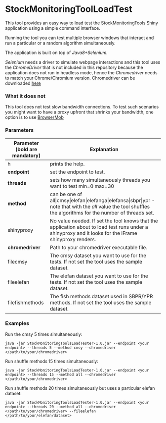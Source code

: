 # StockMonitoringToolLoadTest

This tool provides an easy way to load test the StockMonitoringTools Shiny application using a simple command interface.

Running the tool you can test multiple browser windows that interact and run a particular or a random algorithm simultaneously.

The application is built on top of *Java8+Selenium.*

*Selenium* needs a driver to simulate webpage interactions and this tool uses the *ChromeDriver* that is not included in this repository because the application does not run in headless mode, hence the *Chromedriver* needs to match your Chrome/Chromium version. Chromedriver can be downloaded [here](https://chromedriver.chromium.org/downloads) 

### What it does not

This tool does not test slow bandwidth connections. To test such scenarios you might want to have a proxy upfront that shrinks your bandwidth, one option is to use [BrowserMob](http://bmp.lightbody.net/)

### Parameters

| Parameter (bold are mandatory) | Explanation                                                  |
| ------------------------------ | ------------------------------------------------------------ |
| h                              | prints the help.                                             |
| **endpoint**                   | set the endpoint to test.                                    |
| **threads**                    | sets how many simultaneously threads you want to test min=0 max=30 |
| **method**                     | can be one of all\|cmsy\|elefan\|elefanga\|elefansa\|sbpr\|ypr - note that with the *all* value the tool shuffles the algorithms for the number of threads set. |
| shinyproxy                     | No value needed. If set the tool knows that the application about to load test runs under a shinyproxy and it looks for the iFrame shinyproxy renders. |
| **chromedriver**               | Path to your chromedriver executable file.                   |
| filecmsy                       | The cmsy dataset you want to use for the tests. If not set the tool uses the sample dataset. |
| fileelefan                     | The elefan dataset you want to use for the tests. If not set the tool uses the sample dataset. |
| filefishmethods                | The fish methods dataset used in SBPR/YPR methods. If not set the tool uses the sample dataset. |

### Examples

Run the cmsy 5 times simultaneously:

```
java -jar StockMonitoringToolsLoadTester-1.0.jar --endpoint <your endpoint> --threads 5 --method cmsy --chromedriver </path/to/your/chromedriver>
```

Run shuffle methods 15 times simultaneously:

```
java -jar StockMonitoringToolsLoadTester-1.0.jar --endpoint <your endpoint> --threads 15 --method all --chromedriver </path/to/your/chromedriver>
```

Run shuffle methods 20 times simultaneously but uses a particular elefan dataset:

```
java -jar StockMonitoringToolsLoadTester-1.0.jar --endpoint <your endpoint> --threads 20 --method all --chromedriver </path/to/your/chromedriver> --fileelefan </path/to/your/elefan/dataset>
```

